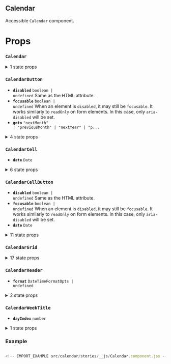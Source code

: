 ## Calendar

Accessible `Calendar` component.

# Props

<!-- Automatically generated -->

### `Calendar`

<details><summary>1 state props</summary>
> These props are returned by the state hook. You can spread them into this component (`{...state}`) or pass them separately. You can also provide these props from your own state logic.

- **`calendarId`** <code>string | undefined</code>

</details>

### `CalendarButton`

- **`disabled`** <code>boolean | undefined</code> Same as the HTML attribute.
- **`focusable`** <code>boolean | undefined</code> When an element is
  `disabled`, it may still be `focusable`. It works similarly to `readOnly` on
  form elements. In this case, only `aria-disabled` will be set.
- **`goto`**
  <code title="&#34;nextMonth&#34; | &#34;previousMonth&#34; | &#34;nextYear&#34; | &#34;previousYear&#34;">&#34;nextMonth&#34;
  | &#34;previousMonth&#34; | &#34;nextYear&#34; | &#34;p...</code>

<details><summary>4 state props</summary>
> These props are returned by the state hook. You can spread them into this component (`{...state}`) or pass them separately. You can also provide these props from your own state logic.

- **`focusNextMonth`** <code>() =&#62; void</code>

- **`focusPreviousMonth`** <code>() =&#62; void</code>

- **`focusPreviousYear`** <code>() =&#62; void</code>

- **`focusNextYear`** <code>() =&#62; void</code>

</details>

### `CalendarCell`

- **`date`** <code>Date</code>

<details><summary>6 state props</summary>
> These props are returned by the state hook. You can spread them into this component (`{...state}`) or pass them separately. You can also provide these props from your own state logic.

- **`isDisabled`** <code>boolean</code>

- **`dateValue`** <code>Date</code>

- **`currentMonth`** <code>Date</code>

- **`isRangeCalendar`** <code>boolean</code>

- **`highlightDate`** <code>(date: Date) =&#62; void</code>

- **`highlightedRange`** <code>RangeValue&#60;Date&#62; | null</code>

</details>

### `CalendarCellButton`

- **`disabled`** <code>boolean | undefined</code> Same as the HTML attribute.
- **`focusable`** <code>boolean | undefined</code> When an element is
  `disabled`, it may still be `focusable`. It works similarly to `readOnly` on
  form elements. In this case, only `aria-disabled` will be set.
- **`date`** <code>Date</code>

<details><summary>11 state props</summary>
> These props are returned by the state hook. You can spread them into this component (`{...state}`) or pass them separately. You can also provide these props from your own state logic.

- **`isDisabled`** <code>boolean</code>

- **`dateValue`** <code>Date</code>

- **`isRangeCalendar`** <code>boolean</code>

- **`focusedDate`** <code>Date</code>

- **`selectDate`** <code>(date: Date) =&#62; void</code>

- **`setFocusedDate`** <code>(value: SetStateAction&#60;Date&#62;) =&#62;
  void</code>

- **`month`** <code>number</code>

- **`minDate`** <code>Date | undefined</code>

- **`maxDate`** <code>Date | undefined</code>

- **`isFocused`** <code>boolean</code>

- **`anchorDate`** <code>Date | null</code>

</details>

### `CalendarGrid`

<details><summary>17 state props</summary>
> These props are returned by the state hook. You can spread them into this component (`{...state}`) or pass them separately. You can also provide these props from your own state logic.

- **`isDisabled`** <code>boolean</code>

- **`isReadOnly`** <code>boolean</code>

- **`calendarId`** <code>string | undefined</code>

- **`focusNextMonth`** <code>() =&#62; void</code>

- **`focusPreviousMonth`** <code>() =&#62; void</code>

- **`focusPreviousYear`** <code>() =&#62; void</code>

- **`focusNextYear`** <code>() =&#62; void</code>

- **`isRangeCalendar`** <code>boolean</code>

- **`setFocused`** <code>(value: SetStateAction&#60;boolean&#62;) =&#62;
  void</code>

- **`selectFocusedDate`** <code>() =&#62; void</code>

- **`focusEndOfMonth`** <code>() =&#62; void</code>

- **`focusStartOfMonth`** <code>() =&#62; void</code>

- **`focusNextDay`** <code>() =&#62; void</code>

- **`focusPreviousDay`** <code>() =&#62; void</code>

- **`focusNextWeek`** <code>() =&#62; void</code>

- **`focusPreviousWeek`** <code>() =&#62; void</code>

- **`setAnchorDate`** <code>(value: SetStateAction&#60;Date | null&#62;) =&#62;
  void</code>

</details>

### `CalendarHeader`

- **`format`** <code>DateTimeFormatOpts | undefined</code>

<details><summary>2 state props</summary>
> These props are returned by the state hook. You can spread them into this component (`{...state}`) or pass them separately. You can also provide these props from your own state logic.

- **`calendarId`** <code>string | undefined</code>

- **`currentMonth`** <code>Date</code>

</details>

### `CalendarWeekTitle`

- **`dayIndex`** <code>number</code>

<details><summary>1 state props</summary>
> These props are returned by the state hook. You can spread them into this component (`{...state}`) or pass them separately. You can also provide these props from your own state logic.

- **`weekDays`** <code>{ title: string; abbr: string; }[]</code>

</details>

### Example

```js

<!-- IMPORT_EXAMPLE src/calendar/stories/__js/Calendar.component.jsx -->

```
